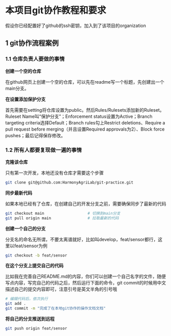 # 本项目git协作教程和要求

假设你已经配置好了github的ssh密钥，加入到了该项目的organization

## 1 git协作流程案例

### 1.1 仓库负责人要做的事情

**创建一个空的仓库**

在github网页上创建一个空的仓库，可以先在readme写一个标题，先创建出一个main分支。

**在设置添加保护分支**

首先需要在setting将仓库设置为public。然后Rules/Rulesets添加新的Ruleset。Ruleset Name叫“保护分支”；Enforcement status设置为Active；Branch targeting criteria选择Default；Branch rules勾上Restrict deletions、Require a pull request before merging（并且设置Required approvals为2）、Block force pushes；最后记得保存修改。

### 1.2 所有人都要复现做一遍的事情

**克隆该仓库**

只有第一次开发，本地还没有仓库才需要这个步骤

~~~sh
git clone git@github.com:HarmonyAgriLab/git-practice.git
~~~

**同步最新代码**

如果本地已经有了仓库，在创建自己的开发分支之前，需要确保同步了最新的代码

~~~sh
git checkout main					# 切换到main分支
git pull origin main				# 拉取最新的代码
~~~

**创建一个自己的分支**

分支名的命名无所谓，不要太离谱就好，比如叫develop，feat/sensor都行，这里以feat/sensor为例

~~~sh
git checkout -b feat/sensor
~~~

**在这个分支上提交自己的代码**

比如我在完善自己README.md的内容，你们可以创建一个自己名字的文件，随便写点内容，写完自己的代码之后，然后运行下面的命令，git commit的时候用中文描述自己的提交内容即可，注意引号是英文半角的引号哦

~~~sh
# 编辑代码后，依次执行
git add .
git commit -m "完成了在本地git协作的操作文档文档"
~~~

**将自己的分支推送到远程**

~~~sh
git push origin feat/sensor
~~~



